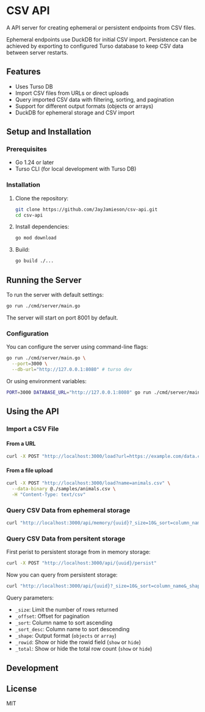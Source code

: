 # CSV API

A API server for creating ephemeral or persistent endpoints from CSV files.

Ephemeral endpoints use DuckDB for initial CSV import. Persistence can be achieved by exporting to configured Turso database to keep CSV data between server restarts.

## Features

- Uses Turso DB
- Import CSV files from URLs or direct uploads
- Query imported CSV data with filtering, sorting, and pagination
- Support for different output formats (objects or arrays)
- DuckDB for ephemeral storage and CSV import

## Setup and Installation

### Prerequisites

- Go 1.24 or later
- Turso CLI (for local development with Turso DB)

### Installation

1. Clone the repository:

   ```bash
   git clone https://github.com/JayJamieson/csv-api.git
   cd csv-api
   ```

2. Install dependencies:

   ```bash
   go mod download
   ```

3. Build:

   ```bash
   go build ./...
   ```

## Running the Server

To run the server with default settings:

```bash
go run ./cmd/server/main.go
```

The server will start on port 8001 by default.

### Configuration

You can configure the server using command-line flags:

```bash
go run ./cmd/server/main.go \
  --port=3000 \
  --db-url="http://127.0.0.1:8080" # turso dev
```

Or using environment variables:

```bash
PORT=3000 DATABASE_URL="http://127.0.0.1:8080" go run ./cmd/server/main.go
```

## Using the API

### Import a CSV File

#### From a URL

```bash
curl -X POST "http://localhost:3000/load?url=https://example.com/data.csv"
```

#### From a file upload

```bash
curl -X POST "http://localhost:3000/load?name=animals.csv" \
  --data-binary @./samples/animals.csv \
  -H "Content-Type: text/csv"
```

### Query CSV Data from ephemeral storage

```bash
curl "http://localhost:3000/api/memory/{uuid}?_size=10&_sort=column_name&_shape=objects"
```

### Query CSV Data from persitent storage

First perist to persistent storage from in memory storage:

```bash
curl -X POST "http://localhost:3000/api/{uuid}/persist"
```

Now you can query from persistent storage:

```bash
curl "http://localhost:3000/api/{uuid}?_size=10&_sort=column_name&_shape=objects"
```

Query parameters:

- `_size`: Limit the number of rows returned
- `_offset`: Offset for pagination
- `_sort`: Column name to sort ascending
- `_sort_desc`: Column name to sort descending
- `_shape`: Output format (`objects` or `array`)
- `_rowid`: Show or hide the rowid field (`show` or `hide`)
- `_total`: Show or hide the total row count (`show` or `hide`)

## Development

## License

MIT
